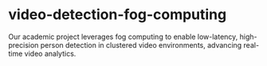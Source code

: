# video-detection-fog-computing
Our academic project leverages fog computing to enable low-latency, high-precision person detection in clustered video environments, advancing real-time video analytics.
